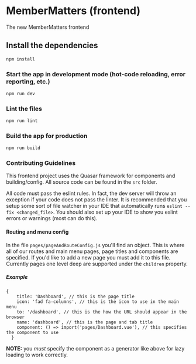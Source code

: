 # MemberMatters (frontend)

The new MemberMatters frontend

## Install the dependencies
```bash
npm install
```

### Start the app in development mode (hot-code reloading, error reporting, etc.)
```bash
npm run dev
```

### Lint the files
```bash
npm run lint
```

### Build the app for production
```bash
npm run build
```
### Contributing Guidelines
This frontend project uses the Quasar framework for components and building/config. All source code
can be found in the `src` folder.

All code must pass the eslint rules. In fact, the dev server will throw an exception if your code
does not pass the linter. It is recommended that you setup some sort of file watcher in your IDE
that automatically runs `eslint --fix <changed_file>`. You should also set up your IDE to show
you eslint errors or warnings (most can do this).

#### Routing and menu config
In the file `pages/pageAndRouteConfig.js` you'll find an object. This is where all of our routes
and main menu pages, page titles and components are specified. If you'd like to add a new page you
must add it to this file. Currently pages one level deep are supported under the `children` property.

##### Example
```
{
    title: 'Dashboard', // this is the page title
    icon: 'fad fa-columns', // this is the icon to use in the main menu
    to: '/dashboard', // this is the how the URL should appear in the browser
    name: 'dashboard', // this is the page and tab title
    component: () => import('pages/Dashboard.vue'), // this specifies the component to use
  }
```

**NOTE:** you *must* specify the component as a generator like above for lazy loading to work correctly.
